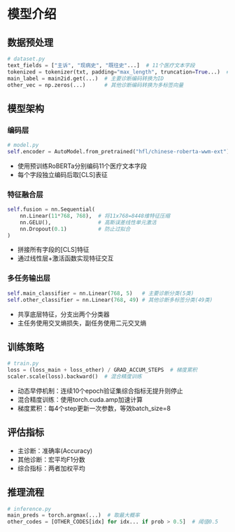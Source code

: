 # 模型介绍

## 数据预处理

```python
# dataset.py
text_fields = ["主诉", "现病史", "既往史"...]  # 11个医疗文本字段
tokenized = tokenizer(txt, padding="max_length", truncation=True...)  # 统一截断/填充到256长度
main_label = main2id.get(...)  # 主要诊断编码转换为ID
other_vec = np.zeros(...)      # 其他诊断编码转换为多标签向量
```

## 模型架构

### 编码层

```python
# model.py
self.encoder = AutoModel.from_pretrained("hfl/chinese-roberta-wwm-ext")  # 中文RoBERTa基础模型
```

- 使用预训练RoBERTa分别编码11个医疗文本字段
- 每个字段独立编码后取[CLS]表征

### 特征融合层

```python
self.fusion = nn.Sequential(
    nn.Linear(11*768, 768),  # 将11x768=8448维特征压缩
    nn.GELU(),               # 高斯误差线性单元激活
    nn.Dropout(0.1)          # 防止过拟合
)
```

- 拼接所有字段的[CLS]特征
- 通过线性层+激活函数实现特征交互

### 多任务输出层

```python
self.main_classifier = nn.Linear(768, 5)   # 主要诊断分类(5类)
self.other_classifier = nn.Linear(768, 49) # 其他诊断多标签分类(49类)
```

- 共享底层特征，分支出两个分类器
- 主任务使用交叉熵损失，副任务使用二元交叉熵

## 训练策略

```python
# train.py
loss = (loss_main + loss_other) / GRAD_ACCUM_STEPS  # 梯度累积
scaler.scale(loss).backward()  # 混合精度训练
```

- 动态早停机制：连续10个epoch验证集综合指标无提升则停止
- 混合精度训练：使用torch.cuda.amp加速计算
- 梯度累积：每4个step更新一次参数，等效batch_size=8

## 评估指标

- 主诊断：准确率(Accuracy)
- 其他诊断：宏平均F1分数
- 综合指标：两者加权平均

## 推理流程

```python
# inference.py
main_preds = torch.argmax(...)  # 取最大概率
other_codes = [OTHER_CODES[idx] for idx... if prob > 0.5]  # 阈值0.5
```
